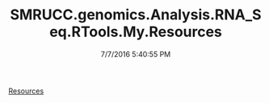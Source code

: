 ﻿---
title: SMRUCC.genomics.Analysis.RNA_Seq.RTools.My.Resources
date: 7/7/2016 5:40:55 PM
---

[Resources](T-SMRUCC.genomics.Analysis.RNA_Seq.RTools.My.Resources.Resources.html)
